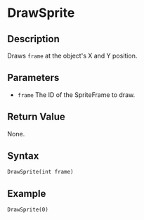 # DrawSprite

## Description
Draws `frame` at the object's X and Y position.

## Parameters
- `frame`
The ID of the SpriteFrame to draw.

## Return Value
None.

## Syntax
```
DrawSprite(int frame)
```

## Example
```
DrawSprite(0)
```